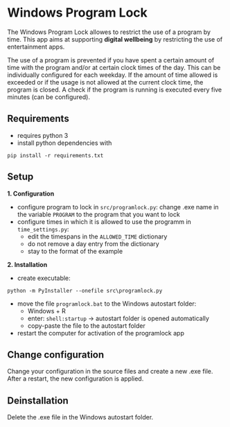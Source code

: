 # Windows Program Lock

The Windows Program Lock allowes to restrict the use of a program by time. 
This app aims at supporting **digital wellbeing** by restricting the use of entertainment apps.

The use of a program is prevented if you have spent a certain amount of time with the program and/or at certain clock times of the day.
This can be individually configured for each weekday.
If the amount of time allowed is exceeded or if the usage is not allowed at the current clock time, the program is closed.
A check if the program is running is executed every five minutes (can be configured).

## Requirements
- requires python 3
- install python dependencies with 
  
```shell
pip install -r requirements.txt
```

## Setup
**1. Configuration**
- configure program to lock in `src/programlock.py`: change .exe name in the variable `PROGRAM` to the program that you want to lock
- configure times in which it is allowed to use the programm in `time_settings.py`:
  - edit the timespans in the `ALLOWED_TIME` dictionary
  - do not remove a day entry from the dictionary
  - stay to the format of the example

**2. Installation**
- create executable: 
```shell
python -m PyInstaller --onefile src\programlock.py
```
- move the file `programlock.bat` to the Windows autostart folder: 
  - Windows + R
  - enter: `shell:startup` -> autostart folder is opened automatically
  - copy-paste the file to the autostart folder
- restart the computer for activation of the programlock app

## Change configuration
Change your configuration in the source files and create a new .exe file.
After a restart, the new configuration is applied.

## Deinstallation
Delete the .exe file in the Windows autostart folder.
